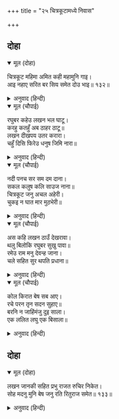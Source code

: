 +++
title = "२५ चित्रकूटामध्ये निवास"

+++


## दोहा


<details open><summary>मूल (दोहा)</summary>

चित्रकूट महिमा अमित कही महामुनि गाइ।  
आइ नहाए सरित बर सिय समेत दोउ भाइ॥ १३२॥
</details>

<details><summary>अनुवाद (हिन्दी)</summary>

महामुनी वाल्मीकींनी चित्रकूट पर्वताचा अपार महिमा वर्णन करून सांगितला. तेव्हा सीतेसह दोघा भावांनी येऊन श्रेष्ठ नदी मंदाकिनीमध्ये स्नान केले.॥ १३२॥
</details>

<details open><summary>मूल (चौपाई)</summary>

रघुबर कहेउ लखन भल घाटू।  
करहु कतहुँ अब ठाहर ठाटू॥  
लखन दीखपय उतर करारा।  
चहुँ दिसि फिरेउ धनुष जिमि नारा॥
</details>

<details><summary>अनुवाद (हिन्दी)</summary>

श्रीरामचंद्र म्हणाले, ‘लक्ष्मणा, फार चांगला घाट आहे. आता येथेच कुठेतरी राहाण्याची व्यवस्था कर.’ तेव्हा लक्ष्मणाने पयस्विनी नदीच्या उत्तरेकडील उंच किनारा पाहिला. आणि म्हटले, ‘याच्या चोहीकडे धनुष्यासारखा वळण घेतलेला ओढा आहे.॥ १॥
</details>

<details open><summary>मूल (चौपाई)</summary>

नदी पनच सर सम दम दाना।  
सकल कलुष कलि साउज नाना॥  
चित्रकूट जनु अचल अहेरी।  
चुकइ न घात मार मुठभेरी॥
</details>

<details><summary>अनुवाद (हिन्दी)</summary>

मंदाकिनी नदी त्या धनुष्याची प्रत्यंचा आहे आणि शम, दम, दान हे बाण आहेत. कलियुगातील सर्व पापे ही अनेक हिंस्र पशू आहेत. चित्रकूट हा जणू स्थिर शिकारी आहे. त्याचा नेम कधी चुकत नाही. तो समोरासमोर मारतो.’॥ २॥
</details>

<details open><summary>मूल (चौपाई)</summary>

अस कहि लखन ठाउँ देखरावा।  
थलु बिलोकि रघुबर सुखु पावा॥  
रमेउ राम मनु देवन्ह जाना।  
चले सहित सुर थपति प्रधाना॥
</details>

<details><summary>अनुवाद (हिन्दी)</summary>

असे म्हणून लक्ष्मणाने ते स्थान दाखविले. ते स्थान पाहून श्रीरामांना बरे वाटले. जेव्हा देवांना कळले की, येथे श्रीरामांचे मन रमले आहे, तेव्हा ते देवांचा मुख्य स्थापत्य विशारद विश्वकर्मा याला बरोबर घेऊन तेथे आले.॥ ३॥
</details>

<details open><summary>मूल (चौपाई)</summary>

कोल किरात बेष सब आए।  
रचे परन तृन सदन सुहाए॥  
बरनि न जाहिंमंजु दुइ साला।  
एक ललित लघु एक बिसाला॥
</details>

<details><summary>अनुवाद (हिन्दी)</summary>

सर्व देव कोल व भिल्लांच्या रूपाने आले आणि त्यांनी दिव्य पानांनी व गवतांनी सुंदर घरे बनविली. दोन सुंदर कुटी बनविल्या. त्यांचे वर्णन करणे शक्य नाही. त्यांमध्ये एक फार सुंदर अशी छोटीशी कुटी होती आणि दुसरी मोठी.॥ ४॥
</details>

## दोहा


<details open><summary>मूल (दोहा)</summary>

लखन जानकी सहित प्रभु राजत रुचिर निकेत।  
सोह मदनु मुनि बेष जनु रति रितुराज समेत॥ १३३॥
</details>

<details><summary>अनुवाद (हिन्दी)</summary>

लक्ष्मण आणि जानकीसह प्रभू रामचंद्र सुंदर गवत-पानांच्या घरांमध्ये शोभून दिसत होते. जणू कामदेवच मुनीचा वेष धारण करून पत्नी रती व वसंत ऋतूसह शोभत होता.॥ १३३॥
</details>
